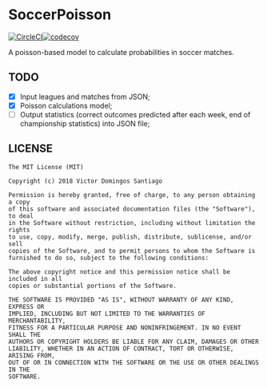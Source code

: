 # SoccerPoisson
[![CircleCI](https://circleci.com/gh/Victor-DS/SoccerPoisson.svg?style=svg)](https://circleci.com/gh/Victor-DS/SoccerPoisson)[![codecov](https://codecov.io/gh/Victor-DS/SoccerPoisson/branch/master/graph/badge.svg)](https://codecov.io/gh/Victor-DS/SoccerPoisson)

A poisson-based model to calculate probabilities in soccer matches.

## TODO
- [x] Input leagues and matches from JSON;
- [x] Poisson calculations model;
- [ ] Output statistics (correct outcomes predicted after each week, end of championship statistics) into JSON file;

## LICENSE
```
The MIT License (MIT)

Copyright (c) 2018 Victor Domingos Santiago

Permission is hereby granted, free of charge, to any person obtaining a copy
of this software and associated documentation files (the "Software"), to deal
in the Software without restriction, including without limitation the rights
to use, copy, modify, merge, publish, distribute, sublicense, and/or sell
copies of the Software, and to permit persons to whom the Software is
furnished to do so, subject to the following conditions:

The above copyright notice and this permission notice shall be included in all
copies or substantial portions of the Software.

THE SOFTWARE IS PROVIDED "AS IS", WITHOUT WARRANTY OF ANY KIND, EXPRESS OR
IMPLIED, INCLUDING BUT NOT LIMITED TO THE WARRANTIES OF MERCHANTABILITY,
FITNESS FOR A PARTICULAR PURPOSE AND NONINFRINGEMENT. IN NO EVENT SHALL THE
AUTHORS OR COPYRIGHT HOLDERS BE LIABLE FOR ANY CLAIM, DAMAGES OR OTHER
LIABILITY, WHETHER IN AN ACTION OF CONTRACT, TORT OR OTHERWISE, ARISING FROM,
OUT OF OR IN CONNECTION WITH THE SOFTWARE OR THE USE OR OTHER DEALINGS IN THE
SOFTWARE.
```